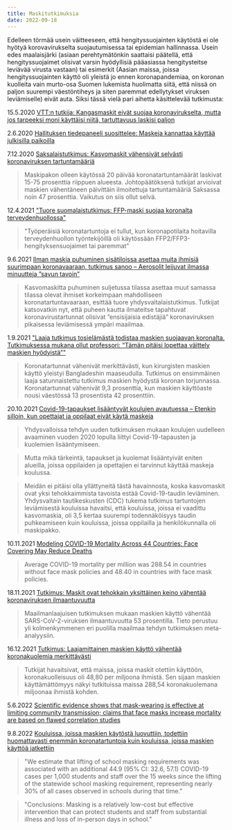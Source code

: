 ```yaml
---
title: Maskitutkimuksia
date: 2022-09-18
---
```


Edelleen törmää usein väitteeseen, että hengityssuojainten käytöstä ei ole hyötyä korovavirukselta suojautumisessa tai epidemian hallinnassa. Usein edes maalaisjärki (asiaan perehtymätönkin saattaisi päätellä, että hengityssuojaimet olisivat varsin hyödyllisiä pääasiassa hengitysteitse leviävää virusta vastaan) tai esimerkit (Aasian maissa, joissa hengityssuojainten käyttö oli yleistä jo ennen koronapandemiaa, on koronan kuolleita vain murto-osa Suomen lukemista huolimatta siitä, että niissä on paljon suurempi väestöntiheys ja siten paremmat edellytykset viruksen leviämiselle) eivät auta. Siksi tässä vielä pari aihetta käsittelevää tutkimusta:

15.5.2020 [VTT:n tutkija: Kangasmaskit eivät suojaa koronavirukselta, mutta jos tarpeeksi moni käyttäisi niitä, tartuttavuus laskisi paljon](https://tekniikanmaailma.fi/vttn-tutkija-kangasmaskit-eivat-suojaa-koronavirukselta-mutta-jos-tarpeeksi-moni-kayttaisi-niita-tartuttavuus-laskisi-paljon/)

2.6.2020 [Hallituksen tiedepaneeli suosittelee: Maskeja kannattaa käyttää julkisilla paikoilla](https://www.mtvuutiset.fi/artikkeli/hallituksen-tiedepaneeli-suosittelee-maskeja-kannattaa-kayttaa-julkisilla-paikoilla/7836036)

7.12.2020 [Saksalaistutkimus: Kasvomaskit vähensivät selvästi koronaviruksen tartuntamääriä]( https://tekniikanmaailma.fi/saksalaistutkimus-kasvomaskit-vahensivat-selvasti-koronaviruksen-tartuntamaaria/)
> Maskipakon olleen käytössä 20 päivää koronatartuntamäärät laskivat 15-75 prosenttia riippuen alueesta. 
  Johtopäätöksenä tutkijat arvioivat maskien vähentäneen päivittäin ilmoitettuja tartuntamääriä Saksassa noin 47 prosenttia. Vaikutus on siis ollut selvä.

12.4.2021 ["Tuore suomalaistutkimus: FFP-maski suojaa koronalta terveydenhuollossa"](https://www.laakarilehti.fi/tieteessa/uutiset/tuore-suomalaistutkimus-ffp-maski-suojaa-koronalta-terveydenhuollossa/?public=1caddc5a00d9df8176df646517b3b546)
> "Työperäisiä koronatartuntoja ei tullut, kun koronapotilaita hoitavilla terveydenhuollon työntekijöillä oli käytössään FFP2/FFP3-hengityksensuojaimet tai paremmat"

9.6.2021 [Ilman maskia puhuminen sisätiloissa asettaa muita ihmisiä suurimpaan koronavaaraan, tutkimus sanoo – Aerosolit leijuvat ilmassa minuutteja ”savun tavoin”](https://tekniikanmaailma.fi/ilman-maskia-puhuminen-sisatiloissa-asettaa-muita-ihmisia-suurimpaan-koronavaaraan-tutkimus-sanoo-aerosolit-leijuvat-ilmassa-minuutteja-savun-tavoin/)
> Kasvomaskitta puhuminen suljetussa tilassa asettaa muut samassa tilassa olevat ihmiset korkeimpaan mahdolliseen koronatartuntavaaraan, esittää tuore yhdysvaltalaistutkimus. Tutkijat katsovatkin nyt, että puheen kautta ilmateitse tapahtuvat koronavirustartunnat olisivat ”ensisijaisia edistäjiä” koronaviruksen pikaisessa leviämisessä ympäri maailmaa.

1.9.2021 ["Laaja tutkimus tosielämästä todistaa maskien suojaavan koronalta. Tutkimuksessa mukana ollut professori: “Tämän pitäisi lopettaa väittely maskien hyödyistä”"](https://yle.fi/uutiset/3-12082059)
> Koronatartunnat vähenivät merkittävästi, kun kirurgisten maskien käyttö yleistyi Bangladeshin maaseudulla. Tutkimus on ensimmäinen laaja satunnaistettu tutkimus maskien hyödystä koronan torjunnassa. Koronatartunnat vähenivät 9,3 prosenttia, kun maskien käyttöaste nousi väestössä 13 prosentista 42 prosenttiin.

20.10.2021 [Covid-19-tapaukset lisääntyvät koulujen avautuessa – Etenkin silloin, kun opettajat ja oppilaat eivät käytä maskeja](https://tekniikanmaailma.fi/covid-19-tapaukset-lisaantyvat-koulujen-avautuessa-etenkin-silloin-kun-opettajat-ja-oppilaat-eivat-kayta-maskeja/)
> Yhdysvalloissa tehdyn uuden tutkimuksen mukaan koulujen uudelleen avaaminen vuoden 2020 lopulla liittyi Covid-19-tapausten ja kuolemien lisääntymiseen.

> Mutta mikä tärkeintä, tapaukset ja kuolemat lisääntyivät eniten alueilla, joissa oppilaiden ja opettajien ei tarvinnut käyttää maskeja koulussa.

> Meidän ei pitäisi olla yllättyneitä tästä havainnosta, koska kasvomaskit ovat yksi tehokkaimmista tavoista estää Covid-19-taudin leviäminen. Yhdysvaltain tautikeskusten (CDC) tukema tutkimus tartuntojen leviämisestä kouluissa havaitsi, että kouluissa, joissa ei vaadittu kasvomaskia, oli 3,5 kertaa suurempi todennäköisyys taudin puhkeamiseen kuin kouluissa, joissa oppilailla ja henkilökunnalla oli maskipakko.

10.11.2021 [Modeling COVID-19 Mortality Across 44 Countries: Face Covering May Reduce Deaths](https://www.ajpmonline.org/article/S0749-3797(21)00557-2/fulltext)
> Average COVID-19 mortality per million was 288.54 in countries without face mask policies and 48.40 in countries with face mask policies. 

18.11.2021 [Tutkimus: Maskit ovat tehokkain yksittäinen keino vähentää koronaviruksen ilmaantuvuutta](https://tekniikanmaailma.fi/tutkimus-maskit-ovat-tehokkain-yksittainen-keino-vahentaa-koronaviruksen-ilmaantuvuutta/)
> Maailmanlaajuisen tutkimuksen mukaan maskien käyttö vähentää SARS-CoV-2-viruksen ilmaantuvuutta 53 prosentilla. Tieto perustuu yli kolmenkymmenen eri puolilla maailmaa tehdyn tutkimuksen meta-analyysiin.

16.12.2021 [Tutkimus: Laajamittainen maskien käyttö vähentää koronakuolemia merkittävästi](https://tekniikanmaailma.fi/tutkimus-laajamittainen-maskien-kaytto-vahentaa-koronakuolemia-merkittavasti/)
> Tutkijat havaitsivat, että maissa, joissa maskit otettiin käyttöön, koronakuolleisuus oli 48,80 per miljoona ihmistä. Sen sijaan maskien käyttämättömyys näkyi tutkituissa maissa 288,54 koronakuolemana miljoonaa ihmistä kohden.

5.6.2022 [Scientific evidence shows that mask-wearing is effective at limiting community transmission; claims that face masks increase mortality are based on flawed correlation studies](https://healthfeedback.org/claimreview/scientific-evidence-shows-mask-wearing-effective-at-limiting-community-transmission-claims-face-masks-increase-mortality-based-on-flawed-correlation-studies/?fbclid=IwAR1bkwuTnhiConyPO0gK415havKqqiTD4gqe36lXp9mMWCiqy602mndhu74)

9.8.2022 [Kouluissa, joissa maskien käytöstä luovuttiin, todettiin huomattavasti enemmän koronatartuntoja kuin kouluissa, joissa maskien käyttöä jatkettiin](https://www.medrxiv.org/content/10.1101/2022.08.09.22278385v1)
> "We estimate that lifting of school masking requirements was associated with an additional 44.9 (95% CI: 32.6, 57.1) COVID-19 cases per 1,000 students and staff over the 15 weeks since the lifting of the statewide school masking requirement, representing nearly 30% of all cases observed in schools during that time."

> "Conclusions: Masking is a relatively low-cost but effective intervention that can protect students and staff from substantial illness and loss of in-person days in school."

